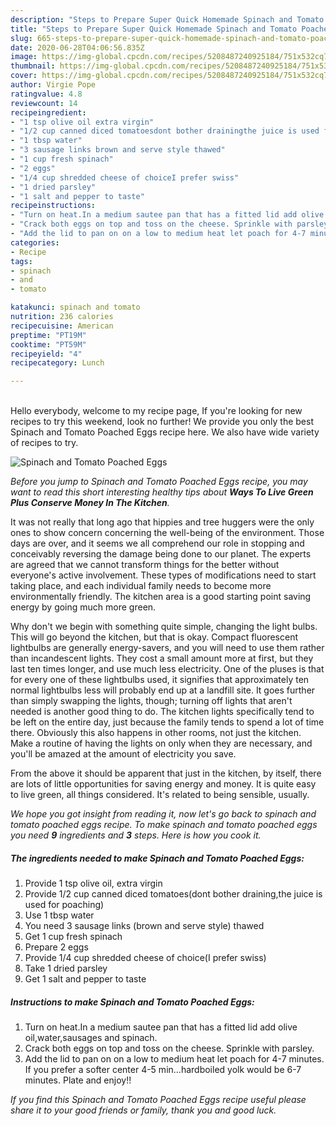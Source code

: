 ```yaml
---
description: "Steps to Prepare Super Quick Homemade Spinach and Tomato Poached Eggs"
title: "Steps to Prepare Super Quick Homemade Spinach and Tomato Poached Eggs"
slug: 665-steps-to-prepare-super-quick-homemade-spinach-and-tomato-poached-eggs
date: 2020-06-28T04:06:56.835Z
image: https://img-global.cpcdn.com/recipes/5208487240925184/751x532cq70/spinach-and-tomato-poached-eggs-recipe-main-photo.jpg
thumbnail: https://img-global.cpcdn.com/recipes/5208487240925184/751x532cq70/spinach-and-tomato-poached-eggs-recipe-main-photo.jpg
cover: https://img-global.cpcdn.com/recipes/5208487240925184/751x532cq70/spinach-and-tomato-poached-eggs-recipe-main-photo.jpg
author: Virgie Pope
ratingvalue: 4.8
reviewcount: 14
recipeingredient:
- "1 tsp olive oil extra virgin"
- "1/2 cup canned diced tomatoesdont bother drainingthe juice is used for poaching"
- "1 tbsp water"
- "3 sausage links brown and serve style thawed"
- "1 cup fresh spinach"
- "2 eggs"
- "1/4 cup shredded cheese of choiceI prefer swiss"
- "1 dried parsley"
- "1 salt and pepper to taste"
recipeinstructions:
- "Turn on heat.In a medium sautee pan that has a fitted lid add olive oil,water,sausages and spinach."
- "Crack both eggs on top and toss on the cheese. Sprinkle with parsley."
- "Add the lid to pan on on a low to medium heat let poach for 4-7 minutes. If you prefer a softer center 4-5 min...hardboiled yolk would be 6-7 minutes. Plate and enjoy!!"
categories:
- Recipe
tags:
- spinach
- and
- tomato

katakunci: spinach and tomato 
nutrition: 236 calories
recipecuisine: American
preptime: "PT19M"
cooktime: "PT59M"
recipeyield: "4"
recipecategory: Lunch

---
```

<br>
Hello everybody, welcome to my recipe page, If you're looking for new recipes to try this weekend, look no further! We provide you only the best Spinach and Tomato Poached Eggs recipe here. We also have wide variety of recipes to try.
<br>


![Spinach and Tomato Poached Eggs](https://img-global.cpcdn.com/recipes/5208487240925184/751x532cq70/spinach-and-tomato-poached-eggs-recipe-main-photo.jpg)

<i>Before you jump to Spinach and Tomato Poached Eggs recipe, you may want to read this short interesting healthy tips about 
<strong>Ways To Live Green Plus Conserve Money In The Kitchen</strong>.</i>
</br>

It was not really that long ago that hippies and tree huggers were the only ones to show concern concerning the well-being of the environment. Those days are over, and it seems we all comprehend our role in stopping and conceivably reversing the damage being done to our planet. The experts are agreed that we cannot transform things for the better without everyone's active involvement. These types of modifications need to start taking place, and each individual family needs to become more environmentally friendly. The kitchen area is a good starting point saving energy by going much more green.

Why don't we begin with something quite simple, changing the light bulbs. This will go beyond the kitchen, but that is okay. Compact fluorescent lightbulbs are generally energy-savers, and you will need to use them rather than incandescent lights. They cost a small amount more at first, but they last ten times longer, and use much less electricity. One of the pluses is that for every one of these lightbulbs used, it signifies that approximately ten normal lightbulbs less will probably end up at a landfill site. It goes further than simply swapping the lights, though; turning off lights that aren't needed is another good thing to do. The kitchen lights specifically tend to be left on the entire day, just because the family tends to spend a lot of time there. Obviously this also happens in other rooms, not just the kitchen. Make a routine of having the lights on only when they are necessary, and you'll be amazed at the amount of electricity you save.

From the above it should be apparent that just in the kitchen, by itself, there are lots of little opportunities for saving energy and money. It is quite easy to live green, all things considered. It's related to being sensible, usually.


<i>We hope you got insight from reading it, now let's go back to spinach and tomato poached eggs recipe. To make spinach and tomato poached eggs you need <strong>9</strong> ingredients and <strong>3</strong> steps. Here is how you cook it.
</i>

##### The ingredients needed to make Spinach and Tomato Poached Eggs:

1. Provide 1 tsp olive oil, extra virgin
1. Provide 1/2 cup canned diced tomatoes(dont bother draining,the juice is used for poaching)
1. Use 1 tbsp water
1. You need 3 sausage links (brown and serve style) thawed
1. Get 1 cup fresh spinach
1. Prepare 2 eggs
1. Provide 1/4 cup shredded cheese of choice(I prefer swiss)
1. Take 1 dried parsley
1. Get 1 salt and pepper to taste


##### Instructions to make Spinach and Tomato Poached Eggs:

1. Turn on heat.In a medium sautee pan that has a fitted lid add olive oil,water,sausages and spinach.
1. Crack both eggs on top and toss on the cheese. Sprinkle with parsley.
1. Add the lid to pan on on a low to medium heat let poach for 4-7 minutes. If you prefer a softer center 4-5 min...hardboiled yolk would be 6-7 minutes. Plate and enjoy!!


<i>If you find this Spinach and Tomato Poached Eggs recipe useful please share it to your good friends or family, thank you and good luck.</i>
